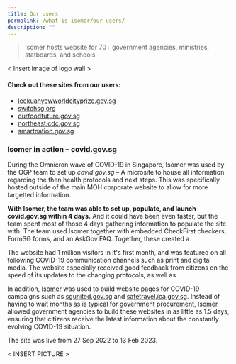 ```yaml
---
title: Our users
permalink: /what-is-isomer/our-users/
description: ""
---
```

> Isomer hosts website for 70+ government agencies, ministries, statboards, and schools


&lt; Insert image of logo wall &gt;


#### Check out these sites from our users:
- [leekuanyewworldcityprize.gov.sg](https://www.leekuanyewworldcityprize.gov.sg/)
- [switchsg.org](https://www.switchsg.org/)
- [ourfoodfuture.gov.sg](https://www.ourfoodfuture.gov.sg/)
- [northeast.cdc.gov.sg](https://northeast.cdc.gov.sg/)
- [smartnation.gov.sg](https://www.smartnation.gov.sg/)

### Isomer in action – covid.gov.sg
During the Omnicron wave of COVID-19 in Singapore, Isomer was used by the OGP team to set up *covid.gov.sg* – A microsite to house all information regarding the then health protocols and next steps. This was specifically hosted outside of the main MOH corporate website to allow for more targetted information. 

**With Isomer, the team was able to set up, populate, and launch covid.gov.sg within 4 days.** And it could have been even faster, but the team spent most of those 4 days gathering information to populate the site with. The team used Isomer together with embedded CheckFirst checkers, FormSG forms, and an AskGov FAQ. Together, these created a 

The website had 1 million visitors in it's first month, and was featured on all following COVID-19 communication channels such as print and digital media. The website especially received good feedback from citizens on the speed of its updates to the changing protocols, as well as 

In addition, [Isomer](https://www.open.gov.sg/products/isomer/) was used to build website pages for COVID-19 campaigns such as [sgunited.gov.sg](https://sgunited.gov.sg/) and [safetravel.ica.gov.sg](https://safetravel.ica.gov.sg/). Instead of having to wait months as is typical for government procurement, Isomer allowed government agencies to build these websites in as little as 1.5 days, ensuring that citizens receive the latest information about the constantly evolving COVID-19 situation.

The site was live from 27 Sep 2022 to 13 Feb 2023.

&lt; INSERT PICTURE &gt;